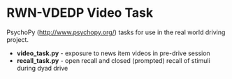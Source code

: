 # RWN-VDEDP Video Task

PsychoPy (http://www.psychopy.org/) tasks for use in the real world driving project.

* __video_task.py__ - exposure to news item videos in pre-drive session
* __recall_task.py__ - open recall and closed (prompted) recall of stimuli during dyad drive


